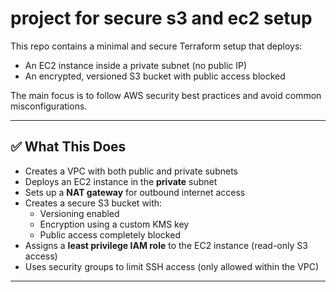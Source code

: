 # project for secure s3 and ec2 setup
This repo contains a minimal and secure Terraform setup that deploys:
- An EC2 instance inside a private subnet (no public IP)
- An encrypted, versioned S3 bucket with public access blocked

The main focus is to follow AWS security best practices and avoid common misconfigurations.

---

## ✅ What This Does

- Creates a VPC with both public and private subnets
- Deploys an EC2 instance in the **private** subnet
- Sets up a **NAT gateway** for outbound internet access
- Creates a secure S3 bucket with:
  - Versioning enabled
  - Encryption using a custom KMS key
  - Public access completely blocked
- Assigns a **least privilege IAM role** to the EC2 instance (read-only S3 access)
- Uses security groups to limit SSH access (only allowed within the VPC)

---


